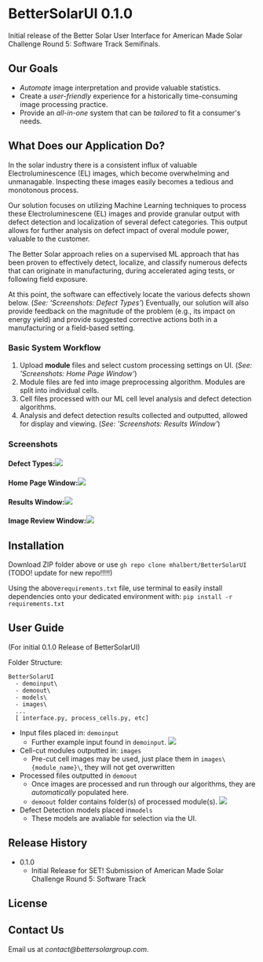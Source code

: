 # BetterSolarUI 0.1.0
Initial release of the Better Solar User Interface for American Made Solar Challenge Round 5: Software Track Semifinals.

## Our Goals
* _Automate_ image interpretation and provide valuable statistics.
* Create a _user-friendly_ experience for a historically time-consuming image processing practice. 
* Provide an _all-in-one_ system that can be _tailored_ to fit a consumer's needs.


## What Does our Application Do?
In the solar industry there is a consistent influx of valuable Electroluminescence (EL) images, which become 
overwhelming and unmanagable. Inspecting these images easily becomes a tedious and monotonous process.

Our solution focuses on utilizing Machine Learning techniques to process these Electroluminescene (EL)
images and provide granular output with defect detection and localization of several defect categories. 
This output allows for further analysis on defect impact of overal module power, valuable to the customer.

The Better Solar approach relies on a supervised ML approach that has been proven to effectively detect, 
localize, and classify numerous defects that can originate in manufacturing, during accelerated aging tests, 
or following field exposure. 

At this point, the software can effectively locate the various defects shown below. (*See: 'Screenshots: Defect Types'*) 
Eventually, our solution will also provide feedback on the magnitude of the problem (e.g., its impact on energy yield) 
and provide suggested corrective actions both in a manufacturing or a field-based setting.


### Basic System Workflow
1. Upload **module** files and select custom processing settings on UI. (*See: 'Screenshots: Home Page Window'*)
2. Module files are fed into image preprocessing algorithm. Modules are split into individual cells.
3. Cell files processed with our ML cell level analysis and defect detection algorithms.
4. Analysis and defect detection results collected and outputted, allowed for display and viewing. (*See: 'Screenshots: Results Window'*)

### Screenshots

#### Defect Types:![](readmepics/defecttypes.png)
#### Home Page Window:![](readmepics/homepage.png)
#### Results Window:![](readmepics/demo_results.png)
#### Image Review Window:![](readmepics/demo_image.png)


## Installation

Download ZIP folder above or use `gh repo clone mhalbert/BetterSolarUI`    (TODO! update for new repo!!!!!)

Using the above`requirements.txt` file, use terminal to easily install dependencies onto your dedicated environment with:
`pip install -r requirements.txt`


## User Guide
(For initial 0.1.0 Release of BetterSolarUI)

Folder Structure:
```
BetterSolarUI
  - demoinput\
  - demoout\
  - models\
  - images\
  ...
  [ interface.py, process_cells.py, etc]
```
* Input files placed in: `demoinput`
  * Further example input found in `demoinput`. ![](readmepics/module.jpeg)
* Cell-cut modules outputted in: `images`
  * Pre-cut cell images may be used, just place them in `images\{module_name}\`, they will not get overwritten
* Processed files outputted in `demoout`
  * Once images are processed and run through our algorithms, they are _automatically_ populated here.
  * `demoout` folder contains folder(s) of processed module(s). ![](readmepics/demoout.png)
* Defect Detection models placed in`models` 
  * These models are avaliable for selection via the UI.



## Release History
* 0.1.0
  * Initial Release for SET! Submission of American Made Solar Challenge Round 5: Software Track

## License

## Contact Us
Email us at _contact@bettersolargroup.com_. 



